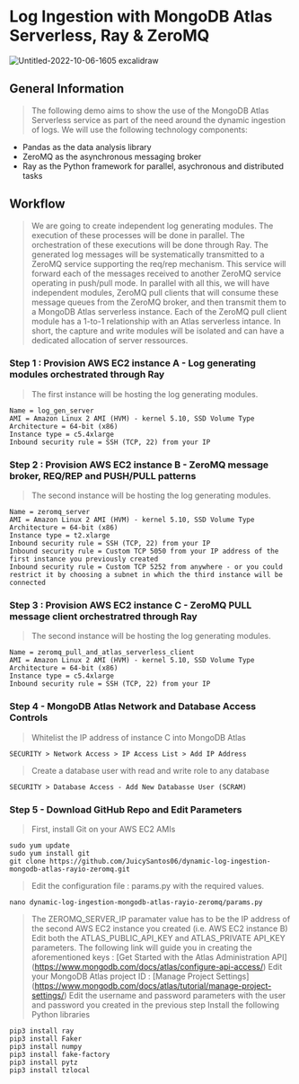 # Log Ingestion with MongoDB Atlas Serverless, Ray & ZeroMQ




![Untitled-2022-10-06-1605 excalidraw](https://user-images.githubusercontent.com/84564830/213499031-7bd8937c-1594-4df1-80c3-47c3e4c12dcf.png)


## General Information
> The following demo aims to show the use of the MongoDB Atlas Serverless service as part of the need around the dynamic ingestion of logs.
> We will use the following technology components: 
* Pandas as the data analysis library
* ZeroMQ as the asynchronous messaging broker
* Ray as the Python framework for parallel, asychronous and distributed tasks


## Workflow
> We are going to create independent log generating modules. The execution of these processes will be done in parallel. 
> The orchestration of these executions will be done through Ray. 
> The generated log messages will be systematically transmitted to a ZeroMQ service supporting the req/rep mechanism.
> This service will forward each of the messages received to another ZeroMQ service operating in push/pull mode.
> In parallel with all this, we will have independent modules, ZeroMQ pull clients that will consume these message queues from the ZeroMQ broker, and then transmit them to a MongoDB Atlas serverless instance.
> Each of the ZeroMQ pull client module has a 1-to-1 relationship with an Atlas serverless intance.
> In short, the capture and write modules will be isolated and can have a dedicated allocation of server ressources.

### Step 1 : Provision AWS EC2 instance A - Log generating modules orchestrated through Ray
> The first instance will be hosting the log generating modules.
```
Name = log_gen_server
AMI = Amazon Linux 2 AMI (HVM) - kernel 5.10, SSD Volume Type
Architecture = 64-bit (x86)
Instance type = c5.4xlarge
Inbound security rule = SSH (TCP, 22) from your IP
```

### Step 2 : Provision AWS EC2 instance B - ZeroMQ message broker, REQ/REP and PUSH/PULL patterns
> The second instance will be hosting the log generating modules.
```
Name = zeromq_server
AMI = Amazon Linux 2 AMI (HVM) - kernel 5.10, SSD Volume Type
Architecture = 64-bit (x86)
Instance type = t2.xlarge
Inbound security rule = SSH (TCP, 22) from your IP
Inbound security rule = Custom TCP 5050 from your IP address of the first instance you previously created
Inbound security rule = Custom TCP 5252 from anywhere - or you could restrict it by choosing a subnet in which the third instance will be connected
```

### Step 3 : Provision AWS EC2 instance C - ZeroMQ PULL message client orchestratred through Ray
> The second instance will be hosting the log generating modules.
```
Name = zeromq_pull_and_atlas_serverless_client
AMI = Amazon Linux 2 AMI (HVM) - kernel 5.10, SSD Volume Type
Architecture = 64-bit (x86)
Instance type = c5.4xlarge
Inbound security rule = SSH (TCP, 22) from your IP
```

### Step 4 - MongoDB Atlas Network and Database Access Controls
> Whitelist the IP address of instance C into MongoDB Atlas
```
SECURITY > Network Access > IP Access List > Add IP Address
```
> Create a database user with read and write role to any database
```
SECURITY > Database Access - Add New Databasse User (SCRAM)
```

### Step 5 - Download GitHub Repo and Edit Parameters
> First, install Git on your AWS EC2 AMIs
```
sudo yum update
sudo yum install git
git clone https://github.com/JuicySantos06/dynamic-log-ingestion-mongodb-atlas-rayio-zeromq.git
```
> Edit the configuration file : params.py with the required values.
```
nano dynamic-log-ingestion-mongodb-atlas-rayio-zeromq/params.py
```
> The ZEROMQ_SERVER_IP paramater value has to be the IP address of the second AWS EC2 instance you created (i.e. AWS EC2 instance B)
> Edit both the ATLAS_PUBLIC_API_KEY and ATLAS_PRIVATE API_KEY parameters.
> The following link will guide you in creating the aforementioned keys : [Get Started with the Atlas Administration API] (https://www.mongodb.com/docs/atlas/configure-api-access/)
> Edit your MongoDB Atlas project ID : [Manage Project Settings] (https://www.mongodb.com/docs/atlas/tutorial/manage-project-settings/)
> Edit the username and password parameters with the user and password you created in the previous step
> Install the following Python libraries
```
pip3 install ray
pip3 install Faker
pip3 install numpy
pip3 install fake-factory
pip3 install pytz
pip3 install tzlocal
```



